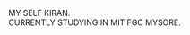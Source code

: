 MY SELF KIRAN.<BR> CURRENTLY STUDYING IN MIT FGC MYSORE.
<href a="https://user-images.githubusercontent.com/73097560/115834477-dbab4500-a447-11eb-908a-139a6edaec5c.gif">